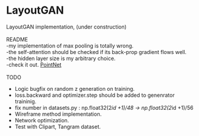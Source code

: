 # LayoutGAN
LayoutGAN implementation, (under construction)
<br><br>
README <br>
-my implementation of max pooling is totally wrong.<br>
-the self-attention should be checked if its back-prop gradient flows well.<br>
-the hidden layer size is my arbitrary choice.<br>
-check it out. [PointNet](https://www.youtube.com/watch?v=Cge-hot0Oc0)<br>
<br>
TODO <br>
- Logic bugfix on random z generation on training. <br>
- loss.backward and optimizer.step should be added to genenrator traininig.
- fix number in datasets.py : np.float32(2*id +1)/48 -> np.float32(2*id +1)/56
- Wireframe method implementation. <br>
- Network optimization. <br>
- Test with Clipart, Tangram dataset.<br>
